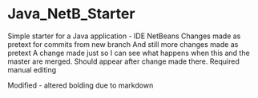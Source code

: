 # Java_NetB_Starter
Simple starter for a Java application - IDE NetBeans
Changes made as pretext for commits from new branch
And still more changes made as pretext
A change made just so I can see what happens when this and the master are merged. Should appear after change made there.
Required manual editing

Modified - altered bolding due to markdown
